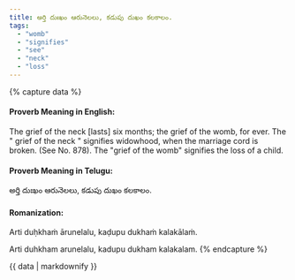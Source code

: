 ```yaml
---
title: అర్తి దుఃఖం ఆరునెలలు, కడుపు దుఖం కలకాలం.
tags:
  - "womb"
  - "signifies"
  - "see"
  - "neck"
  - "loss"
---
```


{% capture data %}
#### Proverb Meaning in English:
The grief of the neck [lasts] six months; the grief of the womb, for ever.
The " grief of the neck " signifies widowhood, when the marriage cord is broken. (See No. 878). The "grief of the womb" signifies the loss of a child.

#### Proverb Meaning in Telugu:
అర్తి దుఃఖం ఆరునెలలు, కడుపు దుఖం కలకాలం.

#### Romanization:
Arti duḥkhaṁ ārunelalu, kaḍupu dukhaṁ kalakālaṁ.

Arti duhkham arunelalu, kadupu dukham kalakalam.
{% endcapture %}

{{ data | markdownify }}

